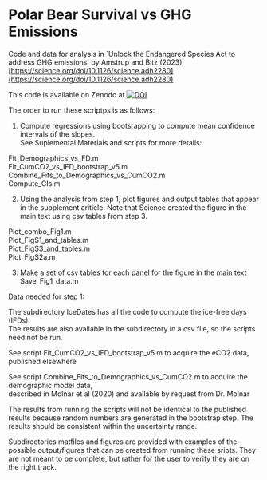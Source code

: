 # Polar Bear Survival vs GHG Emissions 
Code and data for analysis in `Unlock the Endangered Species Act to address GHG emissions' by Amstrup and Bitz (2023), [https://science.org/doi/10.1126/science.adh2280](https://science.org/doi/10.1126/science.adh2280)

This code is available on Zenodo at [![DOI](https://zenodo.org/badge/677885948.svg)](https://zenodo.org/badge/latestdoi/677885948)

                                                                                                       
The order to run these scriptps is as follows:                                                         
                                                                                                       
1) Compute regressions using bootsrapping to compute mean confidence intervals of the slopes.          
See Suplemental Materials and scripts for more details:                                                
                                                                                                       
Fit_Demographics_vs_FD.m                                                                               
Fit_CumCO2_vs_IFD_bootstrap_v5.m                                                                       
Combine_Fits_to_Demographics_vs_CumCO2.m                                                               
Compute_CIs.m                                                                                          
                                                                                                       
2) Using the analysis from step 1, plot figures and output tables that appear in the supplement ariticle. Note that Science created the figure in the main text using csv tables from step 3.          
                                                                                                       
Plot_combo_Fig1.m                                                                                      
Plot_FigS1_and_tables.m                                                                                
Plot_FigS3_and_tables.m                                                                                
Plot_FigS2a.m                                                                                          
                                                                                          
3) Make a set of csv tables for each panel for the figure in the main text                                                
Save_Fig1_data.m                                                                                       
                                                                                                 
Data needed for step 1:                                                                                
                                                                                                       
The subdirectory IceDates has all the code to compute the ice-free days (IFDs).                        
The results are also available in the subdirectory in a csv file, so the scripts                       
need not be run.                                                                                       
                                                                                                       
See script Fit_CumCO2_vs_IFD_bootstrap_v5.m to acquire the eCO2 data, published elsewhere              
                                                                                                       
See script Combine_Fits_to_Demographics_vs_CumCO2.m to acquire the demographic model data,             
described in Molnar et al (2020) and available by request from Dr. Molnar                         
                                                                                                       
The results from running the scripts will not be identical to the published results because random numbers are generated in the bootstrap step. The results should be consistent within the uncertainty range.

Subdirectories matfiles and figures are provided with examples of the possible output/figures that can be created from running these sripts. They are not meant to be complete, but rather for the user to verify they are on the right track.
